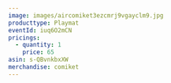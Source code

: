```yaml
---
image: images/aircomiket3ezcmrj9vgayclm9.jpg
producttype: Playmat
eventId: iuq6O2mCN
pricings:
  - quantity: 1
    price: 65
asin: s-QBvnkbxXW
merchandise: comiket
---
```

